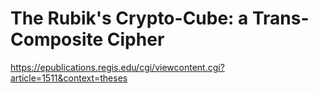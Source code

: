 
# The Rubik's Crypto-Cube: a Trans-Composite Cipher

https://epublications.regis.edu/cgi/viewcontent.cgi?article=1511&context=theses
